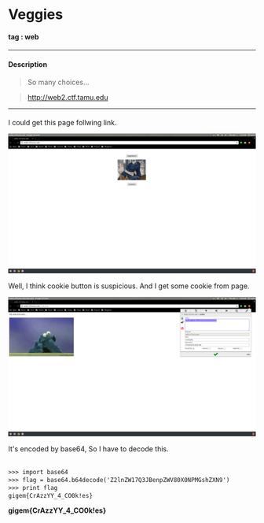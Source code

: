 # **Veggies**

#### tag : web

-----------------------------------------------

#### Description

>So many choices...

>http://web2.ctf.tamu.edu

-----------------------------------------------

####

I could get this page follwing link.

![image1](./s1.png)

Well, I think cookie button is suspicious. And I get some cookie from page.

![image2](./s2.png)

It's encoded by base64, So I have to decode this.

~~~

>>> import base64
>>> flag = base64.b64decode('Z2lnZW17Q3JBenpZWV80X0NPMGshZXN9')
>>> print flag
gigem{CrAzzYY_4_CO0k!es}

~~~

**gigem{CrAzzYY_4_CO0k!es}**
